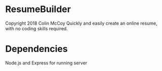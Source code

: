 # ResumeBuilder
Copyright 2018 Colin McCoy
Quickly and easily create an online resume, with no coding skills required.

# Dependencies
Node.js and Express for running server
